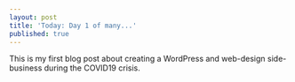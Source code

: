 ```yaml
---
layout: post
title: 'Today: Day 1 of many...'
published: true
---
```


This is my first blog post about creating a WordPress and web-design side-business during the COVID19 crisis.
